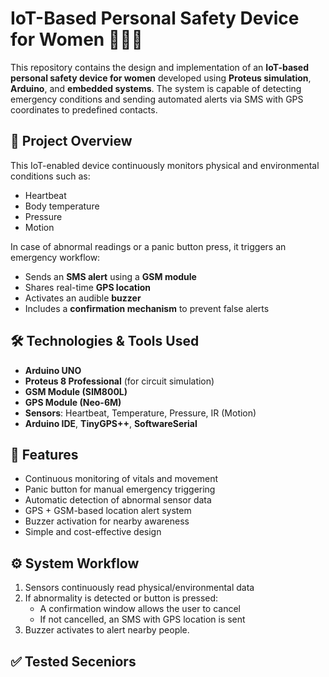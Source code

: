 # IoT-Based Personal Safety Device for Women 👩‍💻🔐

This repository contains the design and implementation of an **IoT-based personal safety device for women** developed using **Proteus simulation**, **Arduino**, and **embedded systems**. The system is capable of detecting emergency conditions and sending automated alerts via SMS with GPS coordinates to predefined contacts.

## 📌 Project Overview

This IoT-enabled device continuously monitors physical and environmental conditions such as:

- Heartbeat
- Body temperature
- Pressure
- Motion

In case of abnormal readings or a panic button press, it triggers an emergency workflow:
- Sends an **SMS alert** using a **GSM module**
- Shares real-time **GPS location**
- Activates an audible **buzzer**
- Includes a **confirmation mechanism** to prevent false alerts

## 🛠️ Technologies & Tools Used

- **Arduino UNO**
- **Proteus 8 Professional** (for circuit simulation)
- **GSM Module (SIM800L)**
- **GPS Module (Neo-6M)**
- **Sensors**: Heartbeat, Temperature, Pressure, IR (Motion)
- **Arduino IDE**, **TinyGPS++**, **SoftwareSerial**

## 🧠 Features

- Continuous monitoring of vitals and movement
- Panic button for manual emergency triggering
- Automatic detection of abnormal sensor data
- GPS + GSM-based location alert system
- Buzzer activation for nearby awareness
- Simple and cost-effective design

## ⚙️ System Workflow

1. Sensors continuously read physical/environmental data
2. If abnormality is detected or button is pressed:
   - A confirmation window allows the user to cancel
   - If not cancelled, an SMS with GPS location is sent
3. Buzzer activates to alert nearby people.

## ✅ Tested Seceniors 
